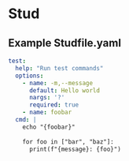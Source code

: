 # Stud

## Example Studfile.yaml

```yaml
test: 
  help: "Run test commands"
  options:
    - name: -m,--message
      default: Hello world
      nargs: '?'
      required: true
    - name: foobar
  cmd: |
    echo "{foobar}"
    
    for foo in ["bar", "baz"]:
      print(f"{message}: {foo}")
```
